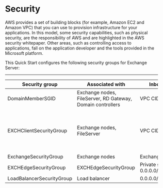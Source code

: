 # Security<a name="security"></a>

AWS provides a set of building blocks \(for example, Amazon EC2 and Amazon VPC\) that you can use to provision infrastructure for your applications\. In this model, some security capabilities, such as physical security, are the responsibility of AWS and are highlighted in the AWS security whitepaper\. Other areas, such as controlling access to applications, fall on the application developer and the tools provided in the Microsoft platform\.

This Quick Start configures the following security groups for Exchange Server:


****

| Security group | Associated with | Inbound source | Ports |
| --- | --- | --- | --- |
| DomainMemberSGID | Exchange nodes, FileServer, RD Gateway, Domain controllers | VPC CIDR | Standard AP ports |
| EXCHClientSecurityGroup | Exchange nodes, FileServer  | VPC CIDR |  25, 80, 443, 143, 993, 110, 995, 587  |
| ExchangeSecurityGroup | Exchange nodes | ExchangeSecurityGroup | All ports |
| EXCHEdgeSecurityGroup | EXCHEdgeSecurityGroup |  Private subnets CIDR 0\.0\.0\.0/0  |  50636 25  |
| LoadBalancerSecurityGroup | Load balancer | 0\.0\.0\.0/0 | 0\.0\.0\.0/0 |